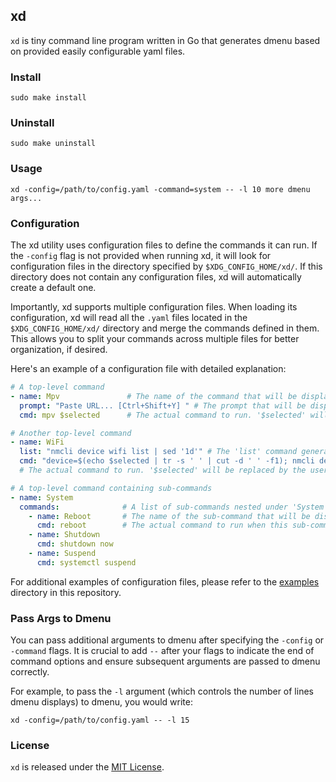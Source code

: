 ## xd
`xd` is tiny command line program written in Go that generates dmenu based on provided easily configurable yaml files.


### Install
```shell
sudo make install
```
### Uninstall
```shell
sudo make uninstall
```
### Usage
```shell
xd -config=/path/to/config.yaml -command=system -- -l 10 more dmenu args...
```

### Configuration
The xd utility uses configuration files to define the commands it can run.
If the `-config` flag is not provided when running xd,
it will look for configuration files in the directory specified by `$XDG_CONFIG_HOME/xd/`.
If this directory does not contain any configuration files, xd will automatically create a default one.

Importantly, xd supports multiple configuration files.
When loading its configuration,
xd will read all the `.yaml` files located in the `$XDG_CONFIG_HOME/xd/` directory
and merge the commands defined in them.
This allows you to split your commands across multiple files for better organization, if desired.

Here's an example of a configuration file with detailed explanation:
```yaml
# A top-level command
- name: Mpv               # The name of the command that will be displayed on the dmenu
  prompt: "Paste URL... [Ctrl+Shift+Y] " # The prompt that will be displayed when this command is selected
  cmd: mpv $selected      # The actual command to run. '$selected' will be replaced by the user's input

# Another top-level command
- name: WiFi
  list: "nmcli device wifi list | sed '1d'" # The 'list' command generates dynamic options for the dmenu
  cmd: "device=$(echo $selected | tr -s ' ' | cut -d ' ' -f1); nmcli device wifi connect $device" 
  # The actual command to run. '$selected' will be replaced by the user's selection from the options generated by 'list'

# A top-level command containing sub-commands
- name: System
  commands:              # A list of sub-commands nested under 'System'
    - name: Reboot       # The name of the sub-command that will be displayed on the dmenu
      cmd: reboot        # The actual command to run when this sub-command is selected
    - name: Shutdown
      cmd: shutdown now
    - name: Suspend
      cmd: systemctl suspend

```

For additional examples of configuration files, please refer to the [examples](examples) directory in this repository.

### Pass Args to Dmenu

You can pass additional arguments to dmenu after specifying the `-config` or `-command` flags.
It is crucial to add `--` after your flags to indicate the end of command options
and ensure subsequent arguments are passed to dmenu correctly.

For example, to pass the `-l` argument (which controls the number of lines dmenu displays) to dmenu, you would write:
```shell
xd -config=/path/to/config.yaml -- -l 15
```

### License
`xd` is released under the [MIT License](LICENSE).